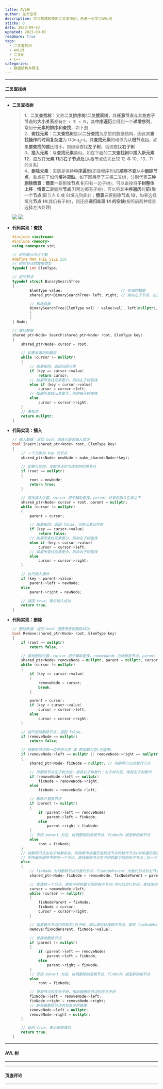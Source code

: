 ```yaml
---
title: AVL树
author: 圣奇宝枣
description: 学习构建和使用二叉查找树，再进一步学习AVL树
sticky: 0
date: 2023-09-03
updated: 2023-09-05
readmore: true
tags:
  - 二叉查找树
  - AVL树
  - 二叉树
  - C++
categories:
  - 数据结构与算法
---
```


---

#### **二叉查找树**

---

- **二叉查找树**

  > 1、**二叉查找树**：又称**二叉排序树**/**二叉搜索树**，其**任意节点**与其**左右子节点**的**大小关系**都有`左 < 中 < 右`，其**中序遍历**会得到一个**递增序列**，常用于**元素的排序和查找**，如下图  
  > 2、**查找元素**：**二叉查找树**是以**二分查找**为原型的数据结构，因此其**查找操作**的**时间复杂度**为 O(log<sub>2</sub>n)。其**查找元素**的动作为从**根节点**起，如果**要查找的值**比根小，则继续查找**左子树**，否则查找**右子树**  
  > 3、**插入元素**：与**查找元素**类似。如在下面的**二叉查找树**中**插入新元素 12**，应放在**元素 11**的**右子节点处**(从根节点依次比较 12 与 10、13、11 的关系)  
  > 4、**删除元素**：实质是保持**中序遍历**(即递增序列)的**顺序不变**从中**删除节点**，重点在于如何**填补空缺**。如下图展示了三棵二叉树，分别代表**三种删除情景**：**情景一**要删除**节点 6**(只有一边子树)，可以直接将**子树整体上移**；**情景二**要删除**节点 7**(两边都有子树)，可以将其**中序遍历**的**前/后一个节点**(即节点 6 或 8)填充到此处；**情景三**要删除**节点 10**，如果选择填充**节点 14**(其仍有子树)，则还应**递归处理 14 的空缺**(按照前两种情景选择方法处理)

  <!-- more -->

  ![](https://cdn.jsdelivr.net/gh/ShengQiBaoZao/Image/blog/算法/二叉查找树.png)
  ![](https://cdn.jsdelivr.net/gh/ShengQiBaoZao/Image/blog/算法/二叉查找树删除.png)

- **代码实现：查找**

  ```cpp
  #include <iostream>
  #include <memory>
  using namespace std;

  // 树的最大节点个数
  #define MAX_TREE_SIZE 256
  // 树的节点的数据类型
  typedef int ElemType;

  // 树的节点
  typedef struct BinarySearchTree
  {
          ElemType value;                           // 存储的数据
          shared_ptr<BinarySearchTree> left, right; // 指向左子节点、右子节点

          // 构造函数
          BinarySearchTree(ElemType val) : value(val), left(nullptr), right(nullptr)
          {
          }
  } Node;

  // 查找数据
  shared_ptr<Node> Search(shared_ptr<Node> root, ElemType key)
  {
      shared_ptr<Node> cursor = root;

      // 如果未遍历到最后
      while (cursor != nullptr)
      {
          // 如果相同，返回当前元素
          if (key == cursor->value)
              return cursor;
          // 如果所查找元素更小，则向左子树查找
          else if (key < cursor->value)
              cursor = cursor->left;
          // 如果所查找元素更大，则向右子树查找
          else
              cursor = cursor->right;
      }
      // 未找到
      return nullptr;
  }
  ```

- **代码实现：插入**

  ```cpp
  // 插入数据：返回 bool 值表示是否插入成功
  bool Insert(shared_ptr<Node> root, ElemType key)
  {
      // 一个元素为 key 的节点
      shared_ptr<Node> newNode = make_shared<Node>(key);

      // 如果为空树，当前节点作为该空树的根节点
      if (root == nullptr)
      {
          root = newNode;
          return true;
      }

      // 查找插入位置，cursor 用于辅助查找，parent 记录将插入在谁之下
      shared_ptr<Node> cursor = root, parent = nullptr;
      while (cursor != nullptr)
      {
          parent = cursor;

          // 如果相同，返回 false，当前元素已存在
          if (key == cursor->value)
              return false;
          // 如果所查找元素更小，则向左子树查找
          else if (key < cursor->value)
              cursor = cursor->left;
          // 如果所查找元素更大，则向右子树查找
          else
              cursor = cursor->right;
      }

      // 执行插入操作
      if (key < parent->value)
          parent->left = newNode;
      else
          parent->right = newNode;

      // 返回 true，表示插入成功
      return true;
  }
  ```

- **代码实现：删除**

  ```cpp
  // 删除数据：返回 bool 值表示是否删除成功
  bool Remove(shared_ptr<Node> root, ElemType key)
  {
      if (root == nullptr)
          return false;

      // 查找删除位置，cursor 用于辅助查找，romoveNode 为待删除节点，parent 为其父节点
      shared_ptr<Node> removeNode = nullptr, parent = nullptr, cursor = root;
      while (cursor != nullptr)
      {
          if (key == cursor->value)
          {
              removeNode = cursor;
              break;
          }

          parent = cursor;
          if (key < cursor->value)
              cursor = cursor->left;
          else
              cursor = cursor->right;
      }

      // 找不到待删除节点，返回 false，
      if (removeNode == nullptr)
          return false;

      // 待删除节点有一边子树为空 或 两边都为空(也适用)
      if (removeNode->left == nullptr || removeNode->right == nullptr)
      {
          shared_ptr<Node> fixNode = nullptr; // 待删除节点的替代节点

          // 待删除节点左子树为空，用其右子树替代；右子树为空，用其左子树替代
          if (removeNode->left == nullptr)
              fixNode = removeNode->right;
          else
              fixNode = removeNode->left;

          // 删除并替换节点
          if (parent != nullptr)
          {
              if (parent->left == removeNode)
                  parent->left = fixNode;
              else
                  parent->right = fixNode;
          }
          // 否则 parent 为空，说明删除的是根节点，fixNode 就是新的根节点
          else
              root = fixNode;
      }
      // 待删除节点左右子树都存在，则按照中序遍历查找该节点的替代节点(中序遍历顺序中的前一个或后一个节点)
      // 中序遍历顺序中的前一个节点，即待删除节点左子树的最下层的右子节点；后一个节点，即待删除节点右子树的最下层的左子节点
      else
      {
          // fixNode 为待删除节点的替代节点，fixNodeParent 为替代节点的父节点
          shared_ptr<Node> fixNode = removeNode, fixNodeParent = parent;

          // 查找前一个节点，即左子树的最下层的右子节点(也可以自行实现，查找使用后一个节点替换)
          cursor = removeNode->left;
          while (cursor != nullptr)
          {
              fixNodeParent = fixNode;
              fixNode = cursor;
              cursor = cursor->right;
          }

          // 如果替代节点仍然有左/右子树，那么递归处理替代节点，即在 fixNodeParent 这棵子树中删除 fixNode(执行后这两个节点的链接断开)
          Remove(fixNodeParent, fixNode->value);

          // 替换待删除节点
          if (parent != nullptr)
          {
              if (parent->left == removeNode)
                  parent->left = fixNode;
              else
                  parent->right = fixNode;
          }
          // 否则 parent 为空，说明删除的是根节点，fixNode 就是新的根节点
          else
              root = fixNode;

          // 替换节点的左右子树，指向被删除节点的左右子树
          fixNode->left = removeNode->left;
          fixNode->right = removeNode->right;
          // 断开被删除节点的左右子树链接
          removeNode->left = nullptr;
          removeNode->right = nullptr;
      }

      // 返回 true，表示删除成功
      return true;
  }
  ```

---

#### **AVL 树**

---

---

#### **页底评论**

---
